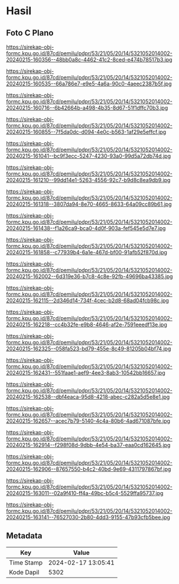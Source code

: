# Hasil

## Foto C Plano

https://sirekap-obj-formc.kpu.go.id/87cd/pemilu/pdpr/53/21/05/20/14/5321052014002-20240215-160356--48bb0a8c-4462-41c2-8ced-e474b78517b3.jpg

https://sirekap-obj-formc.kpu.go.id/87cd/pemilu/pdpr/53/21/05/20/14/5321052014002-20240215-160535--66a786e7-e9e5-4a6a-90c0-4aeec2387b5f.jpg

https://sirekap-obj-formc.kpu.go.id/87cd/pemilu/pdpr/53/21/05/20/14/5321052014002-20240215-160716--6b42664b-a498-4b35-8d67-51f1dffc70b3.jpg

https://sirekap-obj-formc.kpu.go.id/87cd/pemilu/pdpr/53/21/05/20/14/5321052014002-20240215-160855--7f5da0dc-d094-4e0c-b563-1af29e5effcf.jpg

https://sirekap-obj-formc.kpu.go.id/87cd/pemilu/pdpr/53/21/05/20/14/5321052014002-20240215-161041--bc9f3ecc-5247-4230-93a0-99d5a72db74d.jpg

https://sirekap-obj-formc.kpu.go.id/87cd/pemilu/pdpr/53/21/05/20/14/5321052014002-20240215-161210--99dd14e1-5263-4556-92c7-b9d8c8ea9db9.jpg

https://sirekap-obj-formc.kpu.go.id/87cd/pemilu/pdpr/53/21/05/20/14/5321052014002-20240215-161318--3807da94-8e70-4665-8633-64a09cc89b61.jpg

https://sirekap-obj-formc.kpu.go.id/87cd/pemilu/pdpr/53/21/05/20/14/5321052014002-20240215-161438--f1a26ca9-bca0-4d0f-903a-fef545e5d7e7.jpg

https://sirekap-obj-formc.kpu.go.id/87cd/pemilu/pdpr/53/21/05/20/14/5321052014002-20240215-161858--c77939b4-6a1e-467d-bf00-91afb52f870d.jpg

https://sirekap-obj-formc.kpu.go.id/87cd/pemilu/pdpr/53/21/05/20/14/5321052014002-20240215-162002--6d319e36-b7c8-4c8e-92fb-49696ba43385.jpg

https://sirekap-obj-formc.kpu.go.id/87cd/pemilu/pdpr/53/21/05/20/14/5321052014002-20240215-162115--2d346d14-734f-4cec-b2d8-68ad04fcb98c.jpg

https://sirekap-obj-formc.kpu.go.id/87cd/pemilu/pdpr/53/21/05/20/14/5321052014002-20240215-162218--cc4b32fe-e9b8-4646-af2e-7591eeedf13e.jpg

https://sirekap-obj-formc.kpu.go.id/87cd/pemilu/pdpr/53/21/05/20/14/5321052014002-20240215-162325--058fa523-bd79-455e-8c49-81205b04bf74.jpg

https://sirekap-obj-formc.kpu.go.id/87cd/pemilu/pdpr/53/21/05/20/14/5321052014002-20240215-162431--551faae1-aef9-4ee3-8ab3-10542bb16657.jpg

https://sirekap-obj-formc.kpu.go.id/87cd/pemilu/pdpr/53/21/05/20/14/5321052014002-20240215-162538--dbf4eaca-95d8-4218-abec-c282a5d5e8e1.jpg

https://sirekap-obj-formc.kpu.go.id/87cd/pemilu/pdpr/53/21/05/20/14/5321052014002-20240215-162657--acec7b79-5140-4c4a-80b6-4ad671087bfe.jpg

https://sirekap-obj-formc.kpu.go.id/87cd/pemilu/pdpr/53/21/05/20/14/5321052014002-20240215-162914--f298f08d-9dbb-4e54-ba37-eaa0cd162645.jpg

https://sirekap-obj-formc.kpu.go.id/87cd/pemilu/pdpr/53/21/05/20/14/5321052014002-20240215-162906--87657550-b4c2-40bd-9e69-4311797867bf.jpg

https://sirekap-obj-formc.kpu.go.id/87cd/pemilu/pdpr/53/21/05/20/14/5321052014002-20240215-163011--02a9f410-ff4a-49bc-b5c4-5529ffa95737.jpg

https://sirekap-obj-formc.kpu.go.id/87cd/pemilu/pdpr/53/21/05/20/14/5321052014002-20240215-163141--76527030-2b80-4dd3-9155-47b93cfb5bee.jpg


## Metadata

| Key        | Value               |
| ---------- | ------------------- |
| Time Stamp | 2024-02-17 13:05:41 |
| Kode Dapil | 5302                |



